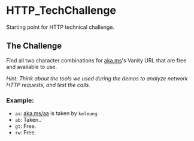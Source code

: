 # HTTP_TechChallenge
Starting point for HTTP technical challenge.

## The Challenge
Find all two character combinations for [aka.ms](https://aka.ms)'s Vanity URL that are free and available to use.

_Hint: Think about the tools we used during the demos to analyze network HTTP requests, and test the calls._

### Example:
- `aa`: [aka.ms/aa](https://aka.ms/aa) is taken by `keleung`.
- `ab`: Taken..
- `gt`: Free.
- `rw`: Free.
